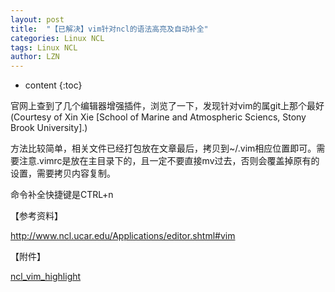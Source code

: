 ```yaml
---
layout: post
title:  "【已解决】vim针对ncl的语法高亮及自动补全" 
categories: Linux NCL
tags: Linux NCL
author: LZN
---
```


* content
{:toc}

官网上查到了几个编辑器增强插件，浏览了一下，发现针对vim的属git上那个最好(Courtesy of Xin Xie [School of Marine and Atmospheric Sciencs, Stony Brook University].)

方法比较简单，相关文件已经打包放在文章最后，拷贝到~/.vim相应位置即可。需要注意.vimrc是放在主目录下的，且一定不要直接mv过去，否则会覆盖掉原有的设置，需要拷贝内容复制。

命令补全快捷键是CTRL+n

【参考资料】

http://www.ncl.ucar.edu/Applications/editor.shtml#vim

【附件】

<a href="http://222.200.180.66:1234/L_Zealot/blog/wordpress/wp-content/uploads/2014/10/ncl_vim_highlight.zip">ncl_vim_highlight</a>